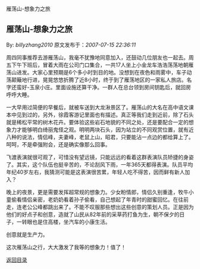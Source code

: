 雁荡山-想象力之旅
## 雁荡山-想象力之旅

By: *billyzhang2010* 原文发布于：*2007-07-15 22:36:11*

  
周四同事推荐去游雁荡山，我毫不犹豫地同意加入，还鼓动几位朋友也一起去。周五下午下班后，冒着大雨在公司门口集合，一共17人坐上小金龙车浩浩荡荡地朝雁荡山进发。大家心里预期是6个多小时到目的地。没想到在夜色和雨雾中，车子动荡颠簸地行进，晃晃悠悠折腾了近8小时，终于到了雁荡地区的一家私人旅店。名字还蛮好-玉泉小庄。里面设施还算干净。一群人在总台领到房间钥匙后，就回房呼呼大睡。

 
一大早用过简便的早餐后，就被车送到大龙湫景区了。雁荡山的大名在高中语文课本中见到过的，另外，徐霞客游记里面也有描述。真正等我们走到近前，除了石头就是稀松平常的树木花卉。要体验这些岩石地貌的不同之处，还是要配合一定的想象力才能够明白绮丽鬼怪之观。明明两块石头，因为站立的不同观赏位置，就有近八种的说法，情侣峰，夫妻峰，老鼠上山，昭君，只要能沾一点边的都给算上了。呵呵，不是牵强附会，还是确实像那么回事。

  
飞渡表演就很可观了，可惜没有望远镜，只能远远的看着这群表演队员矫捷的身姿了。其实，这个队伍也挺辛苦的，不论刮风下雨，一年365天都得表演。队员平均年纪40岁左右，我猜测可能是这表演很苦累，年轻人吃不得苦，因而鲜有新人加入？

   
晚上的夜景，更是需要发挥超常规的想象力。少女盼情郎，情侣久别重逢，牧牛小童偷看情侣亲密，老奶奶看着孙子偷看，自己想起了年青时的甜蜜回忆。在往前走，连老公公峰都跳出来了。不能不叹服那些想出这些创意的策划人员。正是因为他们的好点子和创意，造就了山民从82年前的采草药打鱼为生，朝不保夕的日子，一转眼也是住高楼，坐汽车的小康生活。

   创意就是生产力。

   这次雁荡山之行，大大激发了我等的想象力！值了！

 

[返回目录](index.html)
